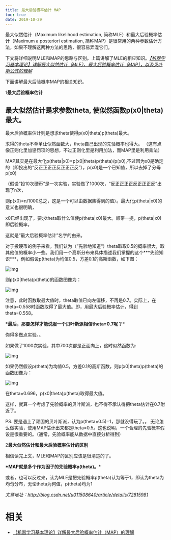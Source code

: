 ```yaml
---
title: 最大后验概率估计 MAP
toc: true
date: 2019-10-29
---
```

最大似然估计（Maximum likelihood estimation, 简称MLE）和最大后验概率估计（Maximum a posteriori estimation, 简称MAP）是很常用的两种参数估计方法，如果不理解这两种方法的思路，很容易弄混它们。

下文将详细说明MLE和MAP的思路与区别。上篇讲解了MLE的相应知识。[*【机器学习基本理论】详解最大似然估计（MLE）、最大后验概率估计（MAP），以及贝叶斯公式的理解*](http://mp.weixin.qq.com/s?__biz=MzI4MDYzNzg4Mw==&mid=2247487202&idx=1&sn=1f3c22a6e16f5611cfe92356ccc0ff74&chksm=ebb43636dcc3bf20892295a5570ed89a533172ad557b2bcf2925ba6848dfacfcf7997d18691d&scene=21#wechat_redirect)

下面讲解最大后验概率MAP的相关知识。

1**最大后验概率估计**

## 最大似然估计是求参数theta, 使似然函数p(x0|theta)最大。

最大后验概率估计则是想求theta使得p(x0|theta)p(theta)最大。



求得的theta不单单让似然函数大，theta自己出现的先验概率也得大。 （这有点像正则化里加惩罚项的思想，不过正则化里是利用加法，而MAP里是利用乘法）



MAP其实是在最大化p(theta|x0)=p(x0|theta)p(theta)/p(x0),不过因为x0是确定的（即投出的“反正正正正反正正正反”），p(x0)是一个已知值，所以去掉了分母p(x0)

（假设“投10次硬币”是一次实验，实验做了1000次，“反正正正正反正正正反”出现了n次，

则p(x0)=n/1000总之，这是一个可以由数据集得到的值）。最大化p(theta|x0)的意义也很明确，

x0已经出现了，要求theta取什么值使p(theta|x0)最大。顺带一提，p(theta|x0)即后验概率，

这就是“最大后验概率估计”名字的由来。



对于投硬币的例子来看，我们认为（”先验地知道“）theta取取0.5的概率很大，取其他值的概率小一些。我们用一个高斯分布来具体描述我们掌握的这个**\*先验知识***，例如假设p(theta)为均值0.5，方差0.1的高斯函数，如下图：

![img](https://mmbiz.qpic.cn/mmbiz_png/nJZZib3qIQW7QPLfbds9tnCEibPnv1Npwic6ibgMNLs3DVDALePVqict5XrRD3Ze9hU0EJykMLrCGMacNN3sx4bxIiaA/640?tp=webp&wxfrom=5&wx_lazy=1&wx_co=1)



则p(x0|theta)p(theta)的函数图像为：

![img](https://mmbiz.qpic.cn/mmbiz_png/nJZZib3qIQW7QPLfbds9tnCEibPnv1NpwicBqicreOvKCUP79NHqFqleFYNUOZdFich0D7n8swtTwLzvEE4P5LkHdCg/640?tp=webp&wxfrom=5&wx_lazy=1&wx_co=1)

注意，此时函数取最大值时，theta取值已向左偏移，不再是0.7。实际上，在theta=0.558时函数取得了最大值。即，用最大后验概率估计，得到theta=0.558。



**\*最后，那要怎样才能说服一个贝叶斯派相信theta=0.7呢？***

你得多做点实验。。

如果做了1000次实验，其中700次都是正面向上，这时似然函数为:

![img](https://mmbiz.qpic.cn/mmbiz_png/nJZZib3qIQW7QPLfbds9tnCEibPnv1Npwiciardlv7NOreWlglicGaEuoibRc1bpMFvI3dBEZJhx8Z75t5WXBbpa1VQw/640?tp=webp&wxfrom=5&wx_lazy=1&wx_co=1)

如果仍然假设p(theta)为均值0.5，方差0.1的高斯函数，则p(x0|theta)p(theta)的函数图像为：

![img](https://mmbiz.qpic.cn/mmbiz_png/nJZZib3qIQW7QPLfbds9tnCEibPnv1NpwicxwW7mdxq3Mae71ib5001vA6VbU7bhpCiayMCCodEHxjhNSfGxHPZ853w/640?tp=webp&wxfrom=5&wx_lazy=1&wx_co=1)

在theta=0.696，p(x0|theta)p(theta)取得最大值。



这样，就算一个考虑了先验概率的贝叶斯派，也不得不承认得把theta估计在0.7附近了。



PS. 要是遇上了顽固的贝叶斯派，认为p(theta=0.5)=1，那就没得玩了。。 无论怎么做实验，使用MAP估计出来都是theta=0.5。这也说明，一个合理的先验概率假设是很重要的。（通常，先验概率能从数据中直接分析得到）

2**最大似然估计和最大后验概率估计的区别**

相信读完上文，MLE和MAP的区别应该是很清楚的了。

**\*MAP就是多个作为因子的先验概率p(theta)。***

或者，也可以反过来，认为MLE是把先验概率p(theta)认为等于1，即认为theta为均匀分布，无论theta为何值，p(theta)均为1



*文章地址：http://blog.csdn.net/u011508640/article/details/72815981*


# 相关

- [【机器学习基本理论】详解最大后验概率估计（MAP）的理解](https://mp.weixin.qq.com/s?__biz=MzI4MDYzNzg4Mw==&mid=2247487221&idx=2&sn=3f8b6a65276f34adb9ee35322ace7d09&chksm=ebb43621dcc3bf37d3708be73bb1945f579992bbc05358157f46d23b48713768332db8431639&scene=21#wechat_redirect)
